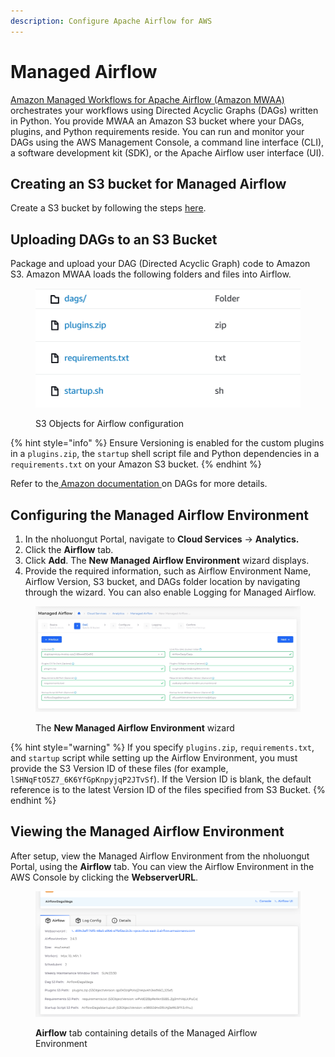 ```yaml
---
description: Configure Apache Airflow for AWS
---
```


# Managed Airflow

[Amazon Managed Workflows for Apache Airflow (Amazon MWAA)](https://aws.amazon.com/managed-workflows-for-apache-airflow/) orchestrates your workflows using Directed Acyclic Graphs (DAGs) written in Python. You provide MWAA an Amazon S3 bucket where your DAGs, plugins, and Python requirements reside. You can run and monitor your DAGs using the AWS Management Console, a command line interface (CLI), a software development kit (SDK), or the Apache Airflow user interface (UI).

## Creating an S3 bucket for Managed Airflow

Create a S3 bucket by following the steps [here](s3-bucket.md).

## Uploading DAGs to an S3 **Bucket**

Package and upload your DAG (Directed Acyclic Graph) code to Amazon S3. Amazon MWAA loads the following folders and files into Airflow.

<div align="left">

<figure><img src="../../.gitbook/assets/image (372).png" alt=""><figcaption><p>S3 Objects for Airflow configuration</p></figcaption></figure>

</div>

{% hint style="info" %}
Ensure Versioning is enabled for the custom plugins in a `plugins.zip`, the `startup` shell script file  and Python dependencies in a `requirements.txt` on your Amazon S3 bucket.&#x20;
{% endhint %}

Refer to the[ Amazon documentation ](https://docs.aws.amazon.com/mwaa/latest/userguide/working-dags.html)on DAGs for more details.

## Configuring the Managed Airflow Environment

1. In the nholuongut Portal, navigate to **Cloud Services** -> **Analytics.**
2. Click the **Airflow** tab.
3. Click **Add**. The **New Managed Airflow Environment** wizard displays.
4. Provide the required information, such as Airflow Environment Name, Airflow Version, S3 bucket, and DAGs folder location by navigating through the wizard. You can also enable Logging for Managed Airflow.

<figure><img src="../../.gitbook/assets/screenshot-nimbusweb.me-2024.02.19-14_35_55.png" alt=""><figcaption><p>The <strong>New Managed Airflow Environment</strong> wizard </p></figcaption></figure>

{% hint style="warning" %}
If you specify `plugins.zip`, `requirements.txt`, and `startup` script while setting up the Airflow Environment, you must provide the S3 Version ID of these files (for example, `lSHNqFtO5Z7_6K6YfGpKnpyjqP2JTvSf`). If the Version ID is blank, the default reference is to the latest Version ID of the files specified from S3 Bucket.
{% endhint %}

## **Viewing the Managed Airflow Environment**

After setup, view the Managed Airflow Environment from the nholuongut Portal, using the **Airflow** tab. You can view the Airflow Environment in the AWS Console by clicking the **WebserverURL**.

<figure><img src="../../.gitbook/assets/image (371).png" alt=""><figcaption><p><strong>Airflow</strong> tab containing details of the Managed Airflow Environment</p></figcaption></figure>
